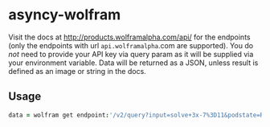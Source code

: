 # asyncy-wolfram

Visit the docs at http://products.wolframalpha.com/api/ for the endpoints (only the endpoints with url `api.wolframalpha`.com are supported).
You do *not* need to provide your API key via query param as it will be supplied via your environment variable.
Data will be returned as a JSON, unless result is defined as an image or string in the docs.

## Usage

```coffee
data = wolfram get endpoint:'/v2/query?input=solve+3x-7%3D11&podstate=Result__Step-by-step+solution'
```
